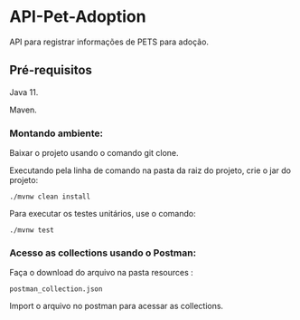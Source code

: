 # API-Pet-Adoption

API para registrar informações de PETS para adoção.


## Pré-requisitos

Java 11.

Maven.

### Montando ambiente:

Baixar o projeto usando o comando git clone.

Executando pela linha de comando na pasta da raiz do projeto, crie o jar do projeto: 
```
./mvnw clean install
```

Para executar os testes unitários, use o comando: 
```
./mvnw test
```

### Acesso as collections usando o Postman:

Faça o download do arquivo na pasta resources :
```
postman_collection.json
```
Import o arquivo no postman para acessar as collections.

